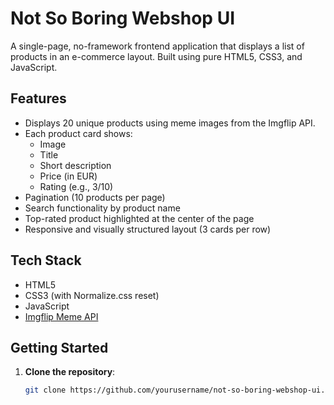 # Not So Boring Webshop UI

A single-page, no-framework frontend application that displays a list of products in an e-commerce layout. Built using pure HTML5, CSS3, and JavaScript.

## Features

- Displays 20 unique products using meme images from the Imgflip API.
- Each product card shows:
  - Image
  - Title
  - Short description
  - Price (in EUR)
  - Rating (e.g., 3/10)
- Pagination (10 products per page)
- Search functionality by product name
- Top-rated product highlighted at the center of the page
- Responsive and visually structured layout (3 cards per row)

## Tech Stack

- HTML5
- CSS3 (with Normalize.css reset)
- JavaScript
- [Imgflip Meme API](https://imgflip.com/api)

## Getting Started

1. **Clone the repository**:
   ```bash
   git clone https://github.com/yourusername/not-so-boring-webshop-ui.git
   ```
